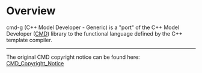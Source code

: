# Overview #
cmd-g (C++ Model Developer - Generic) is a "port" of the C++ Model Developer ([CMD](http://www.dtic.mil/cgi-bin/GetTRDoc?AD=ADA433836)) library to the functional language defined by the C++ template compiler.


---

The original CMD copyright notice can be found here: [CMD\_Copyright\_Notice](CMD_Copyright_Notice.md)